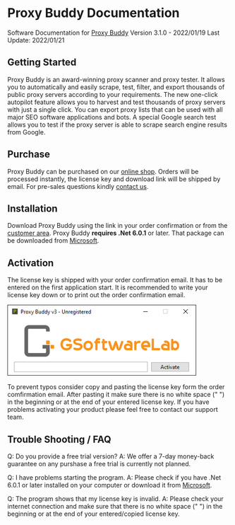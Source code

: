 # Proxy Buddy Documentation
Software Documentation for [Proxy Buddy](https://gsoftwarelab.com/proxy-buddy-scraper-tester/) Version 3.1.0 - 2022/01/19
Last Update: 2022/01/21

## Getting Started
Proxy Buddy is an award-winning proxy scanner and proxy tester. It allows you to automatically and easily scrape, test, filter, and export thousands of public proxy servers according to your requirements. The new one-click autopilot feature allows you to harvest and test thousands of proxy servers with just a single click.
You can export proxy lists that can be used with all major SEO software applications and bots. A special Google search test allows you to test if the proxy server is able to scrape search engine results from Google.

## Purchase
Proxy Buddy can be purchased on our [online shop](https://gsoftwarelab.com/shop/). Orders will be processed instantly, the license key and download link will be shipped by email. For pre-sales questions kindly [contact us](https://gsoftwarelab.com/contact-us/).

## Installation
Download Proxy Buddy using the link in your order confirmation or from the [customer area](https://gsoftwarelab.com/my-account/downloads/).
Proxy Buddy **requires .Net 6.0.1** or later. That package can be downloaded from [Microsoft](https://dotnet.microsoft.com/en-us/download/dotnet/6.0).

## Activation
The license key is shipped with your order confirmation email. It has to be entered on the first application start.
It is recommended to write your license key down or to print out the order confirmation email.

![License activation](assets/img/activation.png)

To prevent typos consider copy and pasting the license key form the order comfirmation email.
After pasting it make sure there is no white space (" ") in the beginning or at the end of your entered license key.
If you have problems activating your product please feel free to contact our support team.

## Trouble Shooting / FAQ
Q: Do you provide a free trial version?
A: We offer a 7-day money-back guarantee on any purshase a free trial is currently not planned.

Q: I have problems starting the program.
A: Please check if you have .Net 6.0.1 or later installed on your computer or download it from [Microsoft](https://dotnet.microsoft.com/en-us/download/dotnet/6.0).

Q: The program shows that my license key is invalid.
A: Please check your internet connection and make sure that there is no white space (" ") in the beginning or at the end of your entered/copied license key.